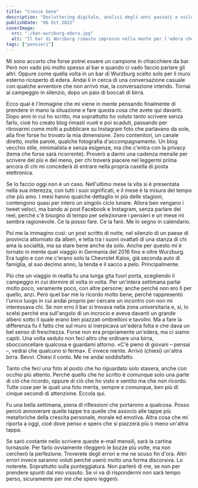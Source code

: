 ```yaml
---
title: "Cresce bene"
description: "Decluttering digitale, analisi degli anni passati a sviluppare siti in Wordpress, conseguente riconsiderazione dei siti statici, riscoperta del codice puro e presa a cuore dei temi sulla privacy, mi ha portato qui, al contenuto puro, pulito e mio. Basta social, niente piattaforme di newsletter, ma solo un mio dominio per chi avrà il piacere di leggermi."
publishDate: "06 Oct 2022"
coverImage:
  src: "./bar-wurzburg-edera.jpg"
  alt: "Il bar di Wurzburg rimasto impresso nella mente per l'edera che avvolgeva la facciata"
tags: ["pensieri"]
---
```


Mi sono accorto che forse potrei essere un campione in chiacchiere da bar. Però non vado più molto spesso al bar e quando ci vado faccio parlare gli altri. Oppure come quella volta in un bar di Wurzburg scelto solo per il muro esterno ricoperto di edera. Andai lì in cerca di una conversazione casuale con qualche avventore che non arrivò mai, la conversazione intendo. Tornai al campeggio in silenzio, dopo un paio di boccali di birra.

Ecco qual è l'immagine che mi viene in mente pensando finalmente di prendere in mano la situazione e fare questa cosa che avete qui davanti. Dopo anni in cui ho scritto, ma soprattutto ho voluto tanto scrivere senza farlo, cioè ho creato blog rimasti vuoti e poi scaduti, passando per ritrovarmi come molti a pubblicare su Instagram foto che parlavano da sole, alla fine forse ho trovato la mia dimensione. Zero contenitori, un canale diretto, molte parole, qualche fotografia d'accompagnamento. Un blog vecchio stile, minimalista e senza esigenze, ma che c'entra con la privacy (tema che forse sarà ricorrente). Proverò a darmi una cadenza mensile per scrivere del più e del meno, per chi troverà piacere nel leggermi prima ancora di chi mi concederà di entrare nella propria casella di posta elettronica.

Se lo faccio oggi non è un caso. Nell'ultimo mese la vita si è presentata nella sua interezza, con tutti i suoi significati, e il mese è la misura del tempo che più amo. I mesi hanno qualche dettaglio in più delle stagioni, contengono quasi per intero un singolo ciclo lunare. Allora ben vengano i tweet veloci, ma bando ai post Facebook e Instagram, senza parlare dei reel, perché c'è bisogno di tempo per selezionare i pensieri e un mese mi sembra ragionevole. Ce la posso fare. Ce la farò. Me lo segno in calendario.

Poi me la immagino così: un post scritto di notte, nel silenzio di un paese di provincia attorniato da alberi, e letta tra i suoni ovattati di una stanza di chi ama la socialità, ma sa stare bene anche da solo. Anche per questo mi è tornato in mente quel viaggio in Germania del 2016 fino e oltre Wurzburg. Era luglio e con me c'erano solo la Chevrolet Kalos, già seconda auto di famiglia, al suo decimo anno, la tenda e il sacco a pelo. Principalmente.

Più che un viaggio in realtà fu una lunga gita fuori porta, scegliendo il campeggio in cui dormire di volta in volta. Per un'intera settimana parlai molto poco, veramente poco, con altre persone; anche perché non ero lì per quello, anzi. Però quel bar me lo ricordo molto bene, perché rappresentò l'unico luogo in cui andai proprio per cercare un incontro con non mi interessava chi. Se non erro il bar si trovava nella zona universitaria e, sì, lo scelsi perché era sull'angolo di un incrocio e aveva davanti un grande albero sotto il quale erano ben piazzati ombrelloni e tavolini. Ma a fare la differenza fu il fatto che sul muro si inerpicava un'edera folta e che dava un bel senso di freschezza. Forse non era propriamente un'edera, ma ci siamo capiti. Una volta seduto non feci altro che ordinare una birra, sbocconcellare qualcosa e guardami attorno. «C'è pieno di giovani – pensai –, vedrai che qualcuno si ferma». E invece niente. Arrivò (chiesi) un'altra birra. Bevvi. Chiesi il conto. Me ne andai soddisfatto.

Tanto che feci una foto al posto che ho riguardato solo stasera, anche con occhio più attento. Perché quello che ho scritto è comunque solo una parte di ciò che ricordo, oppure di ciò che ho visto e sentito ma che non ricordo. Tutte cose per le quali una foto merita, sempre e comunque, ben più di cinque secondi di attenzione. Eccola qui.

Fu una bella settimana, piena di riflessioni che portarono a qualcosa. Posso perciò annoverare quelle tappe tra quelle che associo alle tappe più metaforiche della crescita personale, morale ed emotiva. Altra cosa che mi riporta a oggi, cioè dove penso e spero che si piazzerà più o meno un'altra tappa.

Se sarò costante nello scrivere queste e-mail mensili, sarà la cartina tornasole. Per farlo ovviamente rileggerò le bozze più volte, ma non cercherò la perfezione. Troverete degli errori e me ne scuso fin d'ora. Altri errori invece saranno voluti perché userò molto una forma discorsiva. Lo noterete. Soprattutto sulla punteggiatura. Non parlerò di me, se non per prendere spunti dal mio vissuto. Se vi va di rispondermi non sarà tempo perso, sicuramente per me che spero leggerò.


